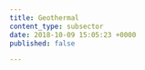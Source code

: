 ```yaml
---
title: Geothermal
content_type: subsector
date: 2018-10-09 15:05:23 +0000
published: false

---
```

